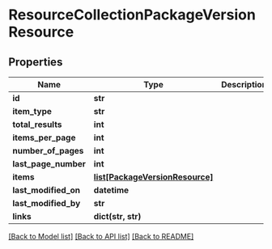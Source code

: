 # ResourceCollectionPackageVersionResource

## Properties
Name | Type | Description | Notes
------------ | ------------- | ------------- | -------------
**id** | **str** |  | [optional] 
**item_type** | **str** |  | [optional] 
**total_results** | **int** |  | [optional] 
**items_per_page** | **int** |  | [optional] 
**number_of_pages** | **int** |  | [optional] 
**last_page_number** | **int** |  | [optional] 
**items** | [**list[PackageVersionResource]**](PackageVersionResource.md) |  | [optional] 
**last_modified_on** | **datetime** |  | [optional] 
**last_modified_by** | **str** |  | [optional] 
**links** | **dict(str, str)** |  | [optional] 

[[Back to Model list]](../README.md#documentation-for-models) [[Back to API list]](../README.md#documentation-for-api-endpoints) [[Back to README]](../README.md)

